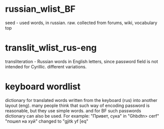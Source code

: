 # russian_wlist_BF

seed - used words, in russian. raw. collected from forums, wiki, vocabulary top 

# translit_wlist_rus-eng

transliteration - Russian words in English letters, since password field is not intended for Cyrillic. different variations.

# keyboard wordlist 

dictionary for translated words written from the keyboard (rus) into another layout (eng). 
many people think that such way of encoding password is reasonable, but they use simple words. and for BF such passwords dictionary can also be used.
For example:
"Привет, сука" in "Ghbdtn> cerf"
"пошел на хуй" changed to "gjitk yf [eq"

